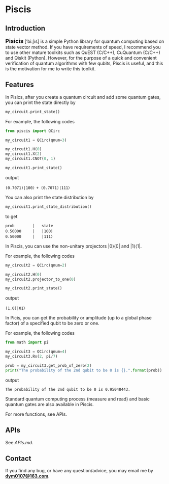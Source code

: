 # Piscis 

## Introduction

<font size=4>**Pisicis**</font> [’bi:ʃıs] is a  simple Python library for quantum computing based on state vector method. If you have requirements of speed, I recommend you to use other mature toolkits such as QuEST (C/C++), CuQuantum (C/C++) and Qiskit (Python). However, for the purpose of a quick and convenient verification of quantum algorithms with few qubits, Piscis is useful, and this is the motivation for me to write this toolkit.

## Features

In Pisics, after you create a quantum circuit and add some 
quantum gates, 
you can print the state directly by 

```Python
my_circuit.print_state()
```



For example, the following codes 

```Python
from piscis import QCirc

my_circuit1 = QCirc(qnum=3)

my_circuit1.H(0)
my_circuit1.X(2)
my_circuit1.CNOT(0, 1)

my_circuit1.print_state()
```
output 

```angular2html
(0.7071)|100〉+ (0.7071)|111〉
```

You can also print the state distribution by
```Python
my_circuit1.print_state_distribution()
```
to get
```angular2html
prob		|	state	
0.50000		|	|100〉
0.50000		|	|111〉
```

In Piscis, you can use the non-unitary projectors $|0\rangle\langle0|$ and $|1\rangle\langle1|$.

For example, the following codes 
```Python
my_circuit2 = QCirc(qnum=2)

my_circuit2.H(0)
my_circuit2.projector_to_one(0)

my_circuit2.print_state()
```
output
```angular2html
(1.0)|01〉
```

In Picis, you can get the probability or amplitude (up to a global phase factor) of a specified qubit 
to be zero or one.

For example, the following codes
```Python
from math import pi

my_circuit3 = QCirc(qnum=4)
my_circuit3.Rx(2, pi/7)

prob = my_circuit3.get_prob_of_zero(2)
print("The probability of the 2nd qubit to be 0 is {}.".format(prob))
```
output
```angular2html
The probability of the 2nd qubit to be 0 is 0.95048443.
```


Standard quantum computing process (measure and read) and basic 
quantum gates are also available in Piscis. 

For more functions, see APIs.

## APIs
See *APIs.md*.

## Contact

If you find any bug, or have any question/advice, you may 
email me by **dym0107@163.com**.

